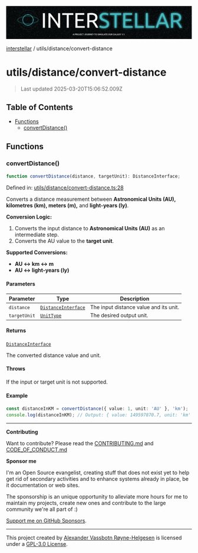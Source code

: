 <div><img alt="SPECCER logo" src="https://raw.githubusercontent.com/phun-ky/interstellar/main/public/interstellar-header.png" style="max-height:120px;"/></div>

[interstellar](../../README.md) / utils/distance/convert-distance

# utils/distance/convert-distance

> Last updated 2025-03-20T15:06:52.009Z

## Table of Contents

- [Functions](#functions)
  - [convertDistance()](#convertdistance)

## Functions

### convertDistance()

```ts
function convertDistance(distance, targetUnit): DistanceInterface;
```

Defined in:
[utils/distance/convert-distance.ts:28](https://github.com/phun-ky/interstellar/blob/main/src/utils/distance/convert-distance.ts#L28)

Converts a distance measurement between **Astronomical Units (AU), kilometres
(km), meters (m),** and **light-years (ly)**.

**Conversion Logic:**

1. Converts the input distance to **Astronomical Units (AU)** as an intermediate
   step.
2. Converts the AU value to the **target unit**.

**Supported Conversions:**

- **AU ↔ km ↔ m**
- **AU ↔ light-years (ly)**

#### Parameters

| Parameter    | Type                                                             | Description                            |
| ------------ | ---------------------------------------------------------------- | -------------------------------------- |
| `distance`   | [`DistanceInterface`](../../types/distance.md#distanceinterface) | The input distance value and its unit. |
| `targetUnit` | [`UnitType`](../../types/distance.md#unittype)                   | The desired output unit.               |

#### Returns

[`DistanceInterface`](../../types/distance.md#distanceinterface)

The converted distance value and unit.

#### Throws

If the input or target unit is not supported.

#### Example

```ts
const distanceInKM = convertDistance({ value: 1, unit: 'AU' }, 'km');
console.log(distanceInKM); // Output: { value: 149597870.7, unit: 'km' }
```

---

**Contributing**

Want to contribute? Please read the
[CONTRIBUTING.md](https://github.com/phun-ky/interstellar/blob/main/CONTRIBUTING.md)
and
[CODE_OF_CONDUCT.md](https://github.com/phun-ky/interstellar/blob/main/CODE_OF_CONDUCT.md)

**Sponsor me**

I'm an Open Source evangelist, creating stuff that does not exist yet to help
get rid of secondary activities and to enhance systems already in place, be it
documentation or web sites.

The sponsorship is an unique opportunity to alleviate more hours for me to
maintain my projects, create new ones and contribute to the large community
we're all part of :)

[Support me on GitHub Sponsors](https://github.com/sponsors/phun-ky).

---

This project created by [Alexander Vassbotn Røyne-Helgesen](http://phun-ky.net)
is licensed under a
[GPL-3.0 License](https://choosealicense.com/licenses/gpl-3.0/).
